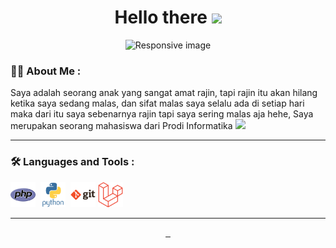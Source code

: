




<h1 align="center">
  Hello there
  <img src="https://media.giphy.com/media/hvRJCLFzcasrR4ia7z/giphy.gif" width="30px"/>
</h1>

<div align="center">
  <img src="https://media2.giphy.com/media/v1.Y2lkPTc5MGI3NjExYXkwcHU5cDJycGlydDl5YWg1ZmQyemc5ZHFjeWNxYm5lbTlpYjg0NCZlcD12MV9pbnRlcm5hbF9naWZfYnlfaWQmY3Q9Zw/Mxsc4ZpZBEBdm/200.webp" class="img-fluid" alt="Responsive image">
</div>


### :woman_technologist: About Me :

Saya adalah seorang anak yang sangat amat rajin, tapi rajin itu akan hilang ketika saya sedang malas, dan sifat malas saya selalu ada di setiap hari maka dari itu saya sebenarnya rajin tapi saya sering malas aja hehe, Saya merupakan seorang mahasiswa dari Prodi Informatika <img src="https://media.giphy.com/media/WUlplcMpOCEmTGBtBW/giphy.gif" width="30">


<hr>

### :hammer_and_wrench: Languages and Tools :
<div>
  <img src="https://github.com/devicons/devicon/blob/master/icons/php/php-original.svg" title="php" alt="php" width="40">&nbsp; 
  <img src="https://github.com/devicons/devicon/blob/master/icons/python/python-original-wordmark.svg" title="python" alt="python" width="40">&nbsp; 
  <img src="https://github.com/devicons/devicon/blob/master/icons/git/git-original-wordmark.svg" title="Git" **alt="Git" width="40" height="40"/>
  <img src="https://github.com/devicons/devicon/blob/master/icons/laravel/laravel-original.svg" title="laravel" **alt="laravel" width="40" height="40"/>
</div>

<hr>
<div id="badges" align="center">
  <a href="https://www.instagram.com/dzikraa_24">
    <img src="https://img.shields.io/badge/Instagram-magenta?style=for-the-badge&logo=instagram&logoColor=white" alt=""/>
  </a>
  <a href="mailto:m.daffa342@gmail.com">
    <img src="https://img.shields.io/badge/Email-red?style=for-the-badge&logo=gmail&logoColor=white" alt=""/>
  </a>
  <a href="https://www.linkedin.com/in/muhammad-daffa-adz-dzikraa-b81788320?utm_source=share&utm_campaign=share_via&utm_content=profile&utm_medium=android_app">
    <img src="https://img.shields.io/badge/LinkedIn-blue?style=for-the-badge&logo=LinkedIn&logoColor=white" alt=""/>
  </a>
</div>
<!--
**ItzmeLYNLEN/ItzmeLYNLEN** is a ✨ _special_ ✨ repository because its `README.md` (this file) appears on your GitHub profile.

Here are some ideas to get you started:

- 🔭 I’m currently working on ...
- 🌱 I’m currently learning ...
- 👯 I’m looking to collaborate on ...
- 🤔 I’m looking for help with ...
- 💬 Ask me about ...
- 📫 How to reach me: ...
- 😄 Pronouns: ...
- ⚡ Fun fact: ...
-->

